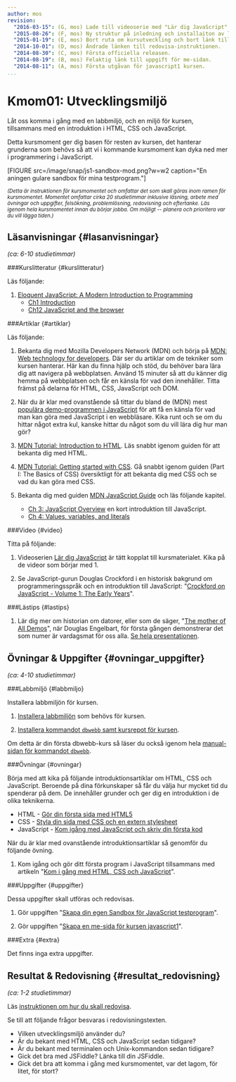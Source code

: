 ```yaml
---
author: mos
revision:
  "2016-03-15": (G, mos) Lade till videoserie med "Lär dig JavaScript".
  "2015-08-26": (F, mos) Ny struktur på inledning och installaiton av labbmiljö.
  "2015-01-19": (E, mos) Bort ruta om kursutveckling och bort länk till youtube-serie.
  "2014-10-01": (D, mos) Ändrade länken till redovisa-instruktionen.
  "2014-08-30": (C, mos) Första officiella releasen.
  "2014-08-19": (B, mos) Felaktig länk till uppgift för me-sidan.
  "2014-08-11": (A, mos) Första utgåvan för javascript1 kursen.
...
```

Kmom01: Utvecklingsmiljö
==================================

Låt oss komma i gång med en labbmiljö, och en miljö för kursen, tillsammans med en introduktion i HTML, CSS och JavaScript.

Detta kursmoment ger dig basen för resten av kursen, det hanterar grunderna som behövs så att vi i kommande kursmoment kan dyka ned mer i programmering i JavaScript.

<!--more-->

[FIGURE src=/image/snap/js1-sandbox-mod.png?w=w2 caption="En aningen gulare sandbox för mina testprogram."]

<small>*(Detta är instruktionen för kursmomentet och omfattar det som skall göras inom ramen för kursmomentet. Momentet omfattar cirka 20 studietimmar inklusive läsning, arbete med övningar och uppgifter, felsökning, problemlösning, redovisning och eftertanke. Läs igenom hela kursmomentet innan du börjar jobba. Om möjligt -- planera och prioritera var du vill lägga tiden.)*</small>



Läsanvisningar  {#lasanvisningar}
---------------------------------

*(ca: 6-10 studietimmar)*


###Kurslitteratur  {#kurslitteratur}

Läs följande:

1. [Eloquent JavaScript: A Modern Introduction to Programming](kunskap/boken-eloquent-javascript-a-modern-introduction-to-programming) 
    * [Ch1 Introduction](http://eloquentjavascript.net/00_intro.html)
    * [Ch12 JavaScript and the browser](http://eloquentjavascript.net/12_browser.html)



###Artiklar {#artiklar}

Läs följande:

1. Bekanta dig med Mozilla Developers Network (MDN) och börja på [MDN: Web technology for developers](https://developer.mozilla.org/en-US/docs/Web). Där ser du artiklar om de tekniker som kursen hanterar. Här kan du finna hjälp och stöd, du behöver bara lära dig att navigera på webbplatsen. Använd 15 minuter så att du känner dig hemma på webbplatsen och får en känsla för vad den innehåller. Titta främst på delarna för HTML, CSS, JavaScript och DOM. 

2. När du är klar med ovanstående så tittar du bland de (MDN) mest [populära demo-programmen i JavaScript](https://developer.mozilla.org/en-US/demos/tag/tech:javascript?sort=likes) för att få en känsla för vad man kan göra med JavaScript i en webbläsare. Kika runt och se om du hittar något extra kul, kanske hittar du något som du vill lära dig hur man gör?

3. [MDN Tutorial: Introduction to HTML](https://developer.mozilla.org/en-US/docs/Web/Guide/HTML/Introduction). Läs snabbt igenom guiden för att bekanta dig med HTML.

4. [MDN Tutorial: Getting started with CSS](https://developer.mozilla.org/en-US/docs/Web/Guide/CSS/Getting_started). Gå snabbt igenom guiden (Part I: The Basics of CSS) översiktligt för att bekanta dig med CSS och se vad du kan göra med CSS. 

5. Bekanta dig med guiden [MDN JavaScript Guide](https://developer.mozilla.org/en-US/docs/Web/JavaScript/Guide) och läs följande kapitel.
    * [Ch 3: JavaScript Overview](https://developer.mozilla.org/en-US/docs/Web/JavaScript/Guide/JavaScript_Overview) en kort introduktion till JavaScript.
    * [Ch 4: Values, variables, and literals](https://developer.mozilla.org/en-US/docs/Web/JavaScript/Guide/Values,_variables,_and_literals)



###Video  {#video}

Titta på följande:

1. Videoserien [Lär dig JavaScript](https://www.youtube.com/playlist?list=PLKtP9l5q3ce-Id4-mxJK1Pi91_7Ob1W-K) är tätt kopplat till kursmaterialet. Kika på de videor som börjar med 1.

1. Se JavaScript-gurun Douglas Crockford i en historisk bakgrund om programmeringsspråk och en introduktion till JavaScript: "[Crockford on JavaScript - Volume 1: The Early Years](https://www.youtube.com/watch?v=JxAXlJEmNMg)".



###Lästips {#lastips}

1. Lär dig mer om historian om datorer, eller som de säger, "[The mother of All Demos](http://en.wikipedia.org/wiki/The_Mother_of_All_Demos)", när Douglas Engelbart, för första gången demonstrerar det som numer är vardagsmat för oss alla. [Se hela presentationen](https://www.youtube.com/watch?v=VScVgXM7lQQ&list=PL76DBC8D6718B8FD3).



Övningar & Uppgifter  {#ovningar_uppgifter}
-------------------------------------------

*(ca: 4-10 studietimmar)*



###Labbmiljö {#labbmiljo}

Installera labbmiljön för kursen.

1. [Installera labbmiljön](javascript1/labbmiljo) som behövs för kursen.

1. [Installera kommandot `dbwebb`  samt kursrepot för kursen](dbwebb-cli/clone).

Om detta är din första dbwebb-kurs så läser du också igenom hela [manual-sidan för kommandot `dbwebb`](dbwebb-cli).



###Övningar {#ovningar}

Börja med att kika på följande introduktionsartiklar om HTML, CSS och JavaScript. Beroende på dina förkunskaper så får du välja hur mycket tid du spenderar på dem. De innehåller grunder och ger dig en introduktion i de olika teknikerna.

* HTML - [Gör din första sida med HTML5](coachen/gor-din-forsta-sida-med-html5)
* CSS - [Styla din sida med CSS och en extern stylesheet](coachen/styla-din-sida-med-css-och-en-extern-stylesheet)
* JavaScript - [Kom igång med JavaScript och skriv din första kod](coachen/kom-igang-med-javascript-och-skriv-din-forsta-kod)



När du är klar med ovanstående introduktionsartiklar så genomför du följande övning.

1. Kom igång och gör ditt första program i JavaScript tillsammans med artikeln "[Kom i gång med HTML, CSS och JavaScript](kunskap/kom-i-gang-med-html-css-och-javascript)".



###Uppgifter {#uppgifter}

Dessa uppgifter skall utföras och redovisas.

1. Gör uppgiften "[Skapa din egen Sandbox för JavaScript testprogram](uppgift/skapa-din-egen-sandbox-for-javascript-testprogram)". 

2. Gör uppgiften "[Skapa en me-sida för kursen javascript1](uppgift/skapa-en-me-sida-i-kursen-javascript1)". 



###Extra {#extra}

Det finns inga extra uppgifter.



Resultat & Redovisning  {#resultat_redovisning}
-----------------------------------------------

*(ca: 1-2 studietimmar)*

Läs [instruktionen om hur du skall redovisa](javascript1/redovisa).

Se till att följande frågor besvaras i redovisningstexten.

* Vilken utvecklingsmiljö använder du?
* Är du bekant med HTML, CSS och JavaScript sedan tidigare?
* Är du bekant med terminalen och Unix-kommandon sedan tidigare?
* Gick det bra med JSFiddle? Länka till din JSFiddle.
* Gick det bra att komma i gång med kursmomentet, var det lagom, för litet, för stort?





